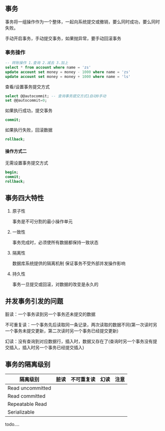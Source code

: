 ## 事务

事务将一组操作作为一个整体，一起向系统提交或撤销，要么同时成功，要么同时失败。

手动开启事务，手动提交事务，如果抛异常，要手动回滚事务

### 事务操作

```sql
-- 转账操作 1.查询 2.减去 3.加上
select * from account where name = 'zs'
update account set money = money - 1000 where name = 'zs'
update account set money = money + 1000 where name = 'ls'
```

查看/设置事务提交方式

```sql
select @@autocommit; -- 查询事务提交方式1自动0手动
set @@autocommit=0;
```

如果执行成功，提交事务

```sql
commit;
```

如果执行失败，回滚数据

```sql
rollback;
```



#### 操作方式二

无需设置事务提交方式

```sql
begin;
commit;
rollback;
```



## 事务四大特性

1. 原子性

    事务是不可分割的最小操作单元

2. 一致性

    事务完成时，必须使所有数据都保持一致状态

3. 隔离性

    数据库系统提供的隔离机制
    保证事务不受外部并发操作影响

4. 持久性

    事务一旦提交或回滚，对数据的改变是永久的

## 并发事务引发的问题

脏读：一个事务读到另一个事务还未提交的数据

不可重复读：一个事务先后读取同一条记录，两次读取的数据不同(第一次读时另一个事务未提交更新，第二次读时另一个事务已经提交更新)

幻读：没有查询到对应数据行，插入时，数据又存在了(查询时另一个事务没有提交插入，插入时另一个事务已经提交插入)

## 事务的隔离级别

 

| 隔离级别         | 脏读 | 不可重复读 | 幻读 | 注意 |
| ---------------- | ---- | ---------- | ---- | ---- |
| Read uncommitted |      |            |      |      |
| Read committed   |      |            |      |      |
| Repeatable Read  |      |            |      |      |
| Serializable     |      |            |      |      |

todo....